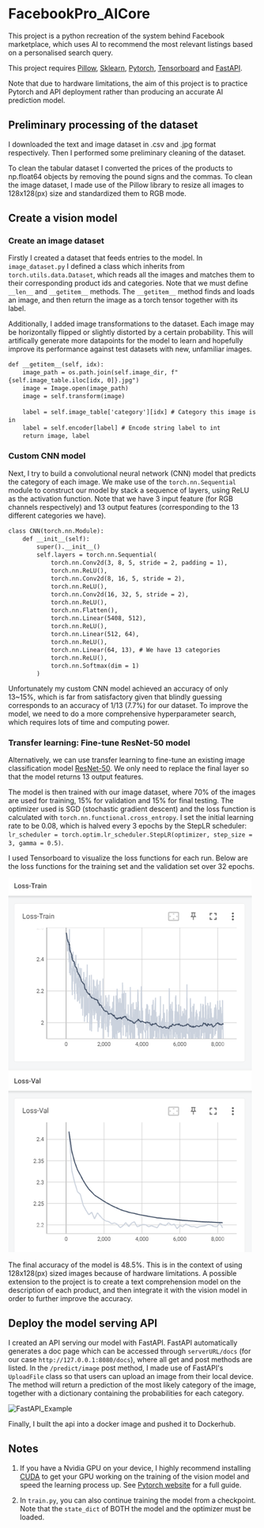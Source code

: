 # FacebookPro_AICore
This project is a python recreation of the system behind Facebook marketplace, which uses AI to recommend the most relevant listings based on a personalised search query.

This project requires [Pillow](https://github.com/python-pillow/Pillow), [Sklearn](https://github.com/scikit-learn/scikit-learn), [Pytorch](https://github.com/pytorch/pytorch.github.io), [Tensorboard](https://github.com/tensorflow/tensorboard) and [FastAPI](https://github.com/tiangolo/fastapi).

Note that due to hardware limitations, the aim of this project is to practice Pytorch and API deployment rather than producing an accurate AI prediction model.

## Preliminary processing of the dataset

I downloaded the text and image dataset in .csv and .jpg format respectively. Then I performed some preliminary cleaning of the dataset.

To clean the tabular dataset I converted the prices of the products to np.float64 objects by removing the pound signs and the commas. To clean the image dataset, I made use of the Pillow library to resize all images to 128x128(px) size and standardized them to RGB mode.

## Create a vision model

### Create an image dataset

Firstly I created a dataset that feeds entries to the model. In `image_dataset.py` I defined a class which inherits from `torch.utils.data.Dataset`, which reads all the images and matches them to their corresponding product ids and categories. Note that we must define `__len__` and `__getitem__` methods. The `__getitem__` method finds and loads an image, and then return the image as a torch tensor together with its label.

Additionally, I added image transformations to the dataset. Each image may be horizontally flipped or slightly distorted by a certain probability. This will artifically generate more datapoints for the model to learn and hopefully improve its performance against test datasets with new, unfamiliar images.

```
def __getitem__(self, idx):
    image_path = os.path.join(self.image_dir, f"{self.image_table.iloc[idx, 0]}.jpg")
    image = Image.open(image_path)
    image = self.transform(image)

    label = self.image_table['category'][idx] # Category this image is in
    label = self.encoder[label] # Encode string label to int
    return image, label
```

### Custom CNN model

Next, I try to build a convolutional neural network (CNN) model that predicts the category of each image. We make use of the `torch.nn.Sequential` module to construct our model by stack a sequence of layers, using ReLU as the activation function. Note that we have 3 input feature (for RGB channels respectively) and 13 output features (corresponding to the 13 different categories we have).

```
class CNN(torch.nn.Module):
    def __init__(self):
        super().__init__()
        self.layers = torch.nn.Sequential(
            torch.nn.Conv2d(3, 8, 5, stride = 2, padding = 1),
            torch.nn.ReLU(),
            torch.nn.Conv2d(8, 16, 5, stride = 2),
            torch.nn.ReLU(),
            torch.nn.Conv2d(16, 32, 5, stride = 2),
            torch.nn.ReLU(),
            torch.nn.Flatten(),
            torch.nn.Linear(5408, 512),
            torch.nn.ReLU(),
            torch.nn.Linear(512, 64),
            torch.nn.ReLU(),
            torch.nn.Linear(64, 13), # We have 13 categories
            torch.nn.ReLU(),
            torch.nn.Softmax(dim = 1)
        )
```

Unfortunately my custom CNN model achieved an accuracy of only 13~15%, which is far from satisfactory given that blindly guessing corresponds to an accuracy of 1/13 (7.7%) for our dataset. To improve the model, we need to do a more comprehensive hyperparameter search, which requires lots of time and computing power.

### Transfer learning: Fine-tune ResNet-50 model

Alternatively, we can use transfer learning to fine-tune an existing image classification model [ResNet-50](https://pytorch.org/vision/main/models/generated/torchvision.models.resnet50.html). We only need to replace the final layer so that the model returns 13 output features.

The model is then trained with our image dataset, where 70% of the images are used for training, 15% for validation and 15% for final testing. The optimizer used is SGD (stochastic gradient descent) and the loss function is calculated with `torch.nn.functional.cross_entropy`. I set the initial learning rate to be 0.08, which is halved every 3 epochs by the StepLR scheduler: `lr_scheduler = torch.optim.lr_scheduler.StepLR(optimizer, step_size = 3, gamma = 0.5)`.

I used Tensorboard to visualize the loss functions for each run. Below are the loss functions for the training set and the validation set over 32 epochs.

![TransferResnet50_32epochs](diagrams/32.png)

The final accuracy of the model is 48.5%. This is in the context of using 128x128(px) sized images because of hardware limitations. A possible extension to the project is to create a text comprehension model on the description of each product, and then integrate it with the vision model in order to further improve the accuracy.

## Deploy the model serving API

I created an API serving our model with FastAPI. FastAPI automatically generates a doc page which can be accessed through `serverURL/docs` (for our case `http://127.0.0.1:8080/docs`), where all get and post methods are listed. In the `/predict/image` post method, I made use of FastAPI's `UploadFile` class so that users can upload an image from their local device. The method will return a prediction of the most likely category of the image, together with a dictionary containing the probabilities for each category.

![FastAPI_Example](diagrams/api_sample.png)

Finally, I built the api into a docker image and pushed it to Dockerhub.

## Notes

1. If you have a Nvidia GPU on your device, I highly recommend installing [CUDA](https://developer.nvidia.com/cuda-downloads) to get your GPU working on the training of the vision model and speed the learning process up. See [Pytorch website](https://pytorch.org/get-started/locally/) for a full guide.

2. In `train.py`, you can also continue training the model from a checkpoint. Note that the `state_dict` of BOTH the model and the optimizer must be loaded.
